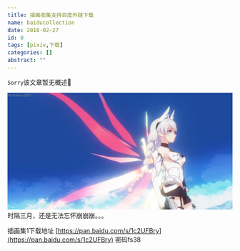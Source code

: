 ```yaml
---
title: 插画收集支持百度外链下载
name: baiducollection
date: 2018-02-27
id: 0
tags: [pixiv,下载]
categories: []
abstract: ""
---
```

<code>Sorry</code>该文章暂无概述💊
<!--more-->


![](/images/baiducollect.webp) 时隔三月，还是无法忘怀崩崩崩。。。

 插画集1下载地址 [https://pan.baidu.com/s/1c2UFBry](https://pan.baidu.com/s/1c2UFBry) 密码fs38